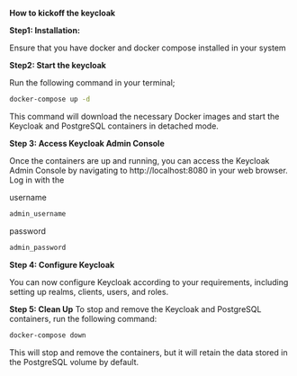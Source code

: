 **How to kickoff the keycloak**

**Step1: Installation:**

Ensure that you have docker and docker compose installed in your system

**Step2: Start the keycloak**

Run the following command in your terminal;
```bash
docker-compose up -d
```
This command will download the necessary Docker images and start the Keycloak and PostgreSQL containers in detached mode.

**Step 3: Access Keycloak Admin Console**

Once the containers are up and running, you can access the Keycloak Admin Console by navigating to http://localhost:8080 in your web browser. Log in with the

username
```bash
admin_username
```
password
```bash
admin_password
```
**Step 4: Configure Keycloak**

You can now configure Keycloak according to your requirements, including setting up realms, clients, users, and roles.

**Step 5: Clean Up**
To stop and remove the Keycloak and PostgreSQL containers, run the following command:
```bash
docker-compose down
```
This will stop and remove the containers, but it will retain the data stored in the PostgreSQL volume by default.